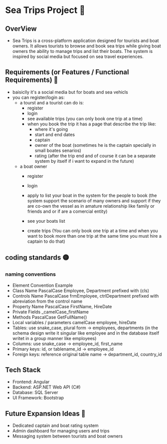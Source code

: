 # Sea Trips Project 🌊

## OverView

- Sea Trips is a cross-platform application designed for tourists and boat owners. It allows tourists to browse and book sea trips while giving boat owners the ability to manage trips and list their boats. The system is inspired by social media but focused on sea travel experiences.

## Requirements (or Features / Functional Requirements) 📌

- baisiclly it's a social media but for boats and sea vehicls
- you can register/login as:
  - a tourst and a tourist can do is:
    - register
    - login
    - see available trips (you can only book one trip at a time)
    - when you book the trip it has a page that describe the trip like:
      - where it's going
      - start and end dates
      - captain
      - owner of the boat (sometimes he is the captain specially in small boates senarios)
      - rating (after the trip end and of course it can be a separate system by itself if i want to expand in the future)
  - a boat owner
    - register
    - login
    - apply to list your boat in the system for the people to book (the system support the scenario of many owners and support if they are co-own the vessel as in amature relationship like family or friends and or if are a comercial entity)

    - see your boats list
    - create trips (You can only book one trip at a time and when you want to book more than one trip at the same time you must hire a captain to do that)

## coding standards 🟡

### naming conventions

- Element Convention Example
- Class Name PascalCase Employee, Department prefixed with (cls)
- Controls Name PascalCase frmEmployee, ctrlDepartment prefixed with abreviation from the control name
- Property Name PascalCase FirstName, HireDate
- Private Fields _camelCase_firstName
- Methods PascalCase GetFullName()
- Local variables / parameters camelCase employee, hireDate
- Tables: use snake_case, plural form → employees, departments (in the schema design write it singular like employee and in the database itself writet in a group manner like employees)
- Columns: use snake_case → employee_id, first_name
- Primary keys: id, or tablename_id → employee_id
- Foreign keys: reference original table name → department_id, country_id

## Tech Stack

- Frontend: Angular
- Backend: ASP.NET Web API (C#)
- Database: SQL Server
- UI Framework: Bootstrap

## Future Expansion Ideas 🧠

- Dedicated captain and boat rating system
- Admin dashboard for managing users and trips
- Messaging system between tourists and boat owners
